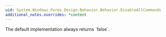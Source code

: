 ```yaml
---
uid: System.Windows.Forms.Design.Behavior.Behavior.DisableAllCommands
additional_notes.overrides: *content
---
```


<p>The default implementation always returns `false`.</p>


